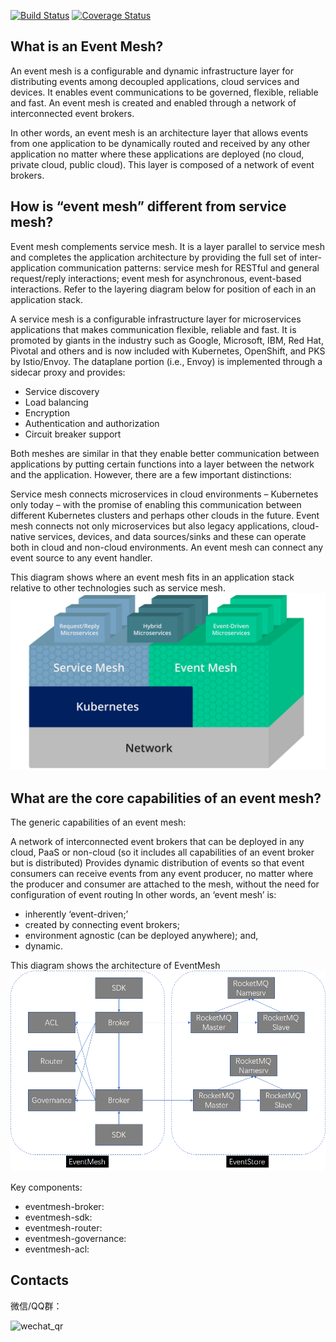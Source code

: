 [![Build Status](https://www.travis-ci.org/WeBankFinTech/DeFiBus.svg?branch=master)](https://www.travis-ci.org/WeBankFinTech/EventMesh) [![Coverage Status](https://coveralls.io/repos/github/WeBankFinTech/DeFiBus/badge.svg?branch=master)](https://coveralls.io/github/WeBankFinTech/EventMesh?branch=master)

## What is an Event Mesh?
An event mesh is a configurable and dynamic infrastructure layer for distributing events among decoupled applications, cloud services and devices. It enables event communications to be governed, flexible, reliable and fast. An event mesh is created and enabled through a network of interconnected event brokers.

In other words, an event mesh is an architecture layer that allows events from one application to be dynamically routed and received by any other application no matter where these applications are deployed (no cloud, private cloud, public cloud). This layer is composed of a network of event brokers.

## How is “event mesh” different from service mesh?
Event mesh complements service mesh. It is a layer parallel to service mesh and completes the application architecture by providing the full set of inter-application communication patterns: service mesh for RESTful and general request/reply interactions; event mesh for asynchronous, event-based interactions. Refer to the layering diagram below for position of each in an application stack.

A service mesh is a configurable infrastructure layer for microservices applications that makes communication flexible, reliable and fast. It is promoted by giants in the industry such as Google, Microsoft, IBM, Red Hat, Pivotal and others and is now included with Kubernetes, OpenShift, and PKS by Istio/Envoy. The dataplane portion (i.e., Envoy) is implemented through a sidecar proxy and provides:

* Service discovery
* Load balancing
* Encryption
* Authentication and authorization
* Circuit breaker support

Both meshes are similar in that they enable better communication between applications by putting certain functions into a layer between the network and the application. However, there are a few important distinctions:

Service mesh connects microservices in cloud environments – Kubernetes only today – with the promise of enabling this communication between different Kubernetes clusters and perhaps other clouds in the future.
Event mesh connects not only microservices but also legacy applications, cloud-native services, devices, and data sources/sinks and these can operate both in cloud and non-cloud environments. An event mesh can connect any event source to any event handler.

This diagram shows where an event mesh fits in an application stack relative to other technologies such as service mesh.
![architecture1](./docs/images/D-1_service-mesh-vs-event-mesh-1.png)

## What are the core capabilities of an event mesh?
The generic capabilities of an event mesh:

A network of interconnected event brokers that can be deployed in any cloud, PaaS or non-cloud (so it includes all capabilities of an event broker but is distributed)
Provides dynamic distribution of events so that event consumers can receive events from any event producer, no matter where the producer and consumer are attached to the mesh, without the need for configuration of event routing
In other words, an ‘event mesh’ is:

* inherently ‘event-driven;’
* created by connecting event brokers;
* environment agnostic (can be deployed anywhere); and,
* dynamic.

This diagram shows the architecture of EventMesh
![architecture2](./docs/images/eventmesh.png)

Key components:
* eventmesh-broker:
* eventmesh-sdk:
* eventmesh-router:
* eventmesh-governance:
* eventmesh-acl:

## Contacts
微信/QQ群：

![wechat_qr](./docs/images/wechat_helper.png)


